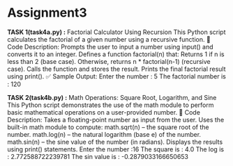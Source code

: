# Assignment3

**TASK 1(task4a.py) :**
Factorial Calculator Using Recursion
This Python script calculates the factorial of a given number using a recursive function.
📄 Code Description:
Prompts the user to input a number using input() and converts it to an integer.
Defines a function factorial(n) that:
Returns 1 if n is less than 2 (base case).
Otherwise, returns n * factorial(n-1) (recursive case).
Calls the function and stores the result.
Prints the final factorial result using print().
✅ Sample Output:
Enter the number : 5
The factorial number is : 120

**TASK 2(task4b.py) :**
Math Operations: Square Root, Logarithm, and Sine
This Python script demonstrates the use of the math module to perform basic mathematical operations on a user-provided number.
📄 Code Description:
Takes a floating-point number as input from the user.
Uses the built-in math module to compute:
math.sqrt(n) – the square root of the number.
math.log(n) – the natural logarithm (base e) of the number.
math.sin(n) – the sine value of the number (in radians).
Displays the results using print() statements.
Enter the number :16
The square is : 4.0
The log is : 2.772588722239781
The sin value is : -0.2879033166650653
